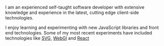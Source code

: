 <span class="first-letter">I</span> am an experienced self-taught software developer with extensive knowledge and experience in the latest, cutting edge client-side technologies.

I enjoy learning and experimenting with new JavaScript libraries and front end technologies.
Some of my most recent experiments have included technologies like [SVG](/skills/view?id=svg), [WebGl](/skills/view?id=threejs) and [React](/skills/view?id=react)
